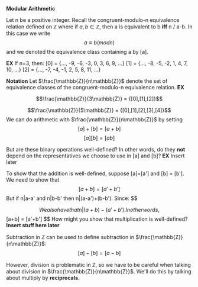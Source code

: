__Modular Arithmetic__

Let n be a positive integer. Recall the congruent-modulo-n equivalence relation defined on $\mathbb{Z}$ where if $a,b \in \mathbb{Z}$, then a is equivalent to b __iff__ n / a-b. In this case we write
$$
a \equiv b (mod n)
$$
and we denoted the equivalence class containing a by [a].

__EX__ If n=3, then:
[0] = {..., -9, -6, -3, 0, 3, 6, 9, ...}
[1] = {..., -8, -5, -2, 1, 4, 7, 10, ...}
[2] = {..., -7, -4, -1, 2, 5, 8, 11, ...}

__Notation__ Let $\frac{\mathbb{Z}}{n\mathbb{Z}}$ denote the set of equivalence classes of the congruent-modulo-n equivalence relation.
__EX__

$$\frac{\mathbb{Z}}{3\mathbb{Z}} = {[0],[1],[2]}$$

$$\frac{\mathbb{Z}}{5\mathbb{Z}} = {[0],[1],[2],[3],[4]}$$
We can do arithmetic with $\frac{\mathbb{Z}}{n\mathbb{Z}}$ by setting
$$
[a] + [b] = [a + b]
$$
$$
[a] [b] = [ab]
$$

But are these binary operations well-defined? In other words, do they __not__ depend on the representatives we choose to use in [a] and [b]?
__EX__ Insert later

To show that the addition is well-defined, suppose [a]=[a'] and [b] = [b'].
We need to show that 
$$
[a+b] = [a'+b']
$$
But if n|a-a' and n|b-b' then n|(a-a')+(b-b'). Since:
$$

$$
We also have that  n|(a+b)-(a'+b').
In other words,
$$
[a+b] = [a'+b']
$$
How might you show that multiplication is well-defined?
**Insert stuff here later**

Subtraction in $\mathbb{Z}$ can be used to define subtraction in $\frac{\mathbb{Z}}{n\mathbb{Z}}$:
$$
[a] - [b] = [a-b]
$$

However, division is problematic in $\mathbb{Z}$, so we have to be careful when talking about division in $\frac{\mathbb{Z}}{n\mathbb{Z}}$. We'll do this by talking about multiply by __reciprocals__.
